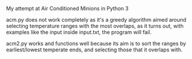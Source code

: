 My attempt at Air Conditioned Minions in Python 3

acm.py does not work completely as it's a greedy algorithm aimed around selecting temperature ranges with the most overlaps, as it turns out, with examples like the input inside input.txt, the program will fail.

acm2.py works and functions well because its aim is to sort the ranges by earliest/lowest temperate ends, and selecting those that it overlaps with.
